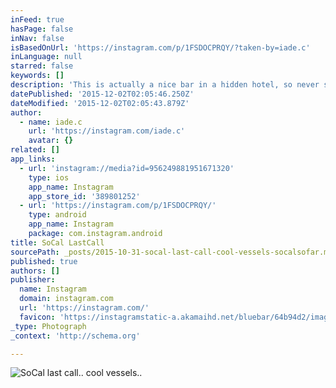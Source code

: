```yaml
---
inFeed: true
hasPage: false
inNav: false
isBasedOnUrl: 'https://instagram.com/p/1FSDOCPRQY/?taken-by=iade.c'
inLanguage: null
starred: false
keywords: []
description: 'This is actually a nice bar in a hidden hotel, so never seems busy. The Westin South Coast Plaza (686 Anton Boulevard · Costa Mesa, CA 92626 - http://www.westinsouthcoastplaza.com) is right next to the Arts Center in South Coast Metro. A nice quiet bar at the weekends to unwind and escape. Whether its the fountain wall in the garden, or the cool little vessels as you get to last orders.. for some reason I really like this place. '
datePublished: '2015-12-02T02:05:46.250Z'
dateModified: '2015-12-02T02:05:43.879Z'
author:
  - name: iade.c
    url: 'https://instagram.com/iade.c'
    avatar: {}
related: []
app_links:
  - url: 'instagram://media?id=956249881951671320'
    type: ios
    app_name: Instagram
    app_store_id: '389801252'
  - url: 'https://instagram.com/p/1FSDOCPRQY/'
    type: android
    app_name: Instagram
    package: com.instagram.android
title: SoCal LastCall
sourcePath: _posts/2015-10-31-socal-last-call-cool-vessels-socalsofar.md
published: true
authors: []
publisher:
  name: Instagram
  domain: instagram.com
  url: 'https://instagram.com/'
  favicon: 'https://instagramstatic-a.akamaihd.net/bluebar/64b94d2/images/ico/favicon.ico'
_type: Photograph
_context: 'http://schema.org'

---
```

![SoCal last call.. cool vessels.. ](https://scontent.cdninstagram.com/hphotos-xat1/t51.2885-15/e15/11142361_344668489073951_1273081162_n.jpg)